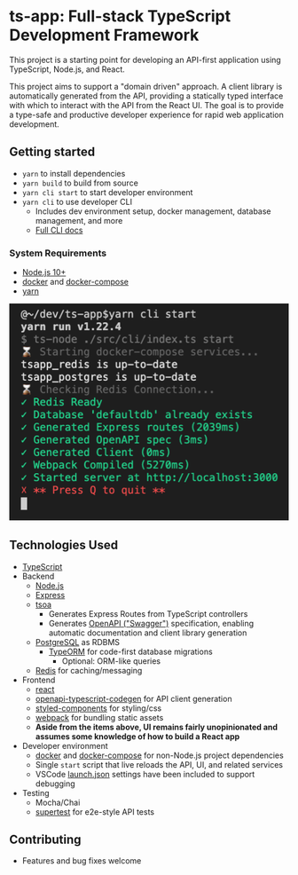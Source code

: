 # ts-app: Full-stack TypeScript Development Framework

This project is a starting point for developing an API-first application using TypeScript, Node.js, and React.

This project aims to support a "domain driven" approach. A client library is automatically generated from the API, providing a statically typed interface with which to interact with the API from the React UI. The goal is to provide a type-safe and productive developer experience for rapid web application development.

## Getting started

- `yarn` to install dependencies
- `yarn build` to build from source
- `yarn cli start` to start developer environment
- `yarn cli` to use developer CLI
    - Includes dev environment setup, docker management, database management, and more
    - [Full CLI docs](./src/cli)

### System Requirements
- [Node.js 10+](https://nodejs.org/en/download/)
- [docker](https://www.docker.com) and [docker-compose](https://docs.docker.com/compose)
- [yarn](https://yarnpkg.com/en)

![alt text](.docs/shell.png "Developer experience")

## Technologies Used
- [TypeScript](http://www.typescriptlang.org/)
- Backend
    - [Node.js](https://nodejs.org)
    - [Express](https://expressjs.com/)
    - [tsoa](https://github.com/lukeautry/tsoa)
        - Generates Express Routes from TypeScript controllers
        - Generates [OpenAPI ("Swagger")](https://swagger.io/docs/specification/about) specification, enabling automatic documentation and client library generation
    - [PostgreSQL](https://www.postgresql.org/) as RDBMS
        - [TypeORM](http://typeorm.io) for code-first database migrations
            - Optional: ORM-like queries
    - [Redis](https://redis.io/) for caching/messaging
- Frontend
    - [react](https://reactjs.org/)
    - [openapi-typescript-codegen](https://github.com/ferdikoomen/openapi-typescript-codegen) for API client generation
    - [styled-components](https://styled-components.com/) for styling/css
    - [webpack](https://webpack.js.org) for bundling static assets
    - **Aside from the items above, UI remains fairly unopinionated and assumes some knowledge of how to build a React app**
- Developer environment
    - [docker](https://www.docker.com/) and [docker-compose](https://docs.docker.com/compose) for non-Node.js project dependencies
    - Single `start` script that live reloads the API, UI, and related services
    - VSCode [launch.json](./.vscode/launch.json) settings have been included to support debugging
- Testing
    - Mocha/Chai
    - [supertest](https://github.com/visionmedia/supertest) for e2e-style API tests

## Contributing
- Features and bug fixes welcome
